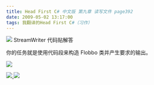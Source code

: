 ```yaml
---
title: Head First C# 中文版 第九章 读写文件 page392
date: 2009-05-02 13:17:00
tags: 我翻译的Head First C#（习作）
---
```

![](https://p-blog.csdn.net/images/p_blog_csdn_net/cuipengfei1/EntryImages/20090502/2009-05-02_11-59-07633768670336011272.jpg) StreamWriter  代码贴解答

你的任务就是使用代码段来构造  Flobbo  类并产生要求的输出。

![](https://p-blog.csdn.net/images/p_blog_csdn_net/cuipengfei1/EntryImages/20090502/2009-05-02_13-10-38.jpg)



[ ![](https://profile.csdnimg.cn/5/2/5/3_cuipengfei1)
![](https://g.csdnimg.cn/static/user-reg-year/1x/11.png)
](https://blog.csdn.net/cuipengfei1)





